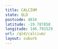 ```yaml
---
title: CALCIUM
state: QLD
postcode: 4816
latitude: -19.787858
longitude: 146.791529
url: /qld/calcium/
layout: suburb
---
```

